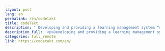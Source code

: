 ```yaml
---
layout: post
lang: en
permalink: /en/codetakt
title: codeTakt
description: ' Developing and providing a learning management system “schoolTakt”. Members from Tokyo area, Osaka, Okinawa, Berlin and etc. work remotely. '
description_full: '<p>Developing and providing a learning management system “<a href="https://schooltakt.com/en/">schoolTakt</a>”. Members from Tokyo area, Osaka, Okinawa, Berlin and etc. work remotely.</p>'
categories: full_remote
link: https://codetakt.com/en/
---
```

